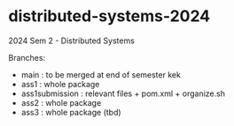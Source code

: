 # distributed-systems-2024
2024 Sem 2 - Distributed Systems

Branches:

- main : to be merged at end of semester kek
- ass1 : whole package 
- ass1submission : relevant files + pom.xml + organize.sh
- ass2 : whole package
- ass3 : whole package (tbd)